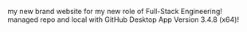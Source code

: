 my new brand website for my new role of Full-Stack Engineering!<br>
managed repo and local with GitHub Desktop App Version 3.4.8 (x64)! 
